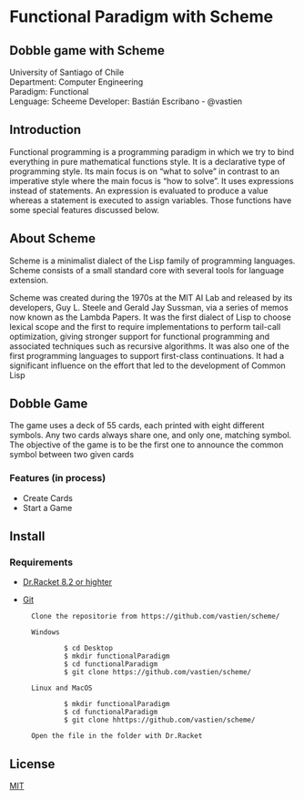 # Functional Paradigm with Scheme
## Dobble game with Scheme 


University of Santiago of Chile    
Department: Computer Engineering     
Paradigm: Functional                  
Lenguage: Scheeme
Developer: Bastián Escribano - @vastien


## Introduction 
Functional programming is a programming paradigm in which we try to bind everything in pure mathematical functions style. It is a declarative type of programming style. Its main focus is on “what to solve” in contrast to an imperative style where the main focus is “how to solve”. It uses expressions instead of statements. An expression is evaluated to produce a value whereas a statement is executed to assign variables. Those functions have some special features discussed below. 

## About Scheme
Scheme is a minimalist dialect of the Lisp family of programming languages. Scheme consists of a small standard core with several tools for language extension.

Scheme was created during the 1970s at the MIT AI Lab and released by its developers, Guy L. Steele and Gerald Jay Sussman, via a series of memos now known as the Lambda Papers. It was the first dialect of Lisp to choose lexical scope and the first to require implementations to perform tail-call optimization, giving stronger support for functional programming and associated techniques such as recursive algorithms. It was also one of the first programming languages to support first-class continuations. It had a significant influence on the effort that led to the development of Common Lisp


## Dobble Game

The game uses a deck of 55 cards, each printed with eight different symbols. Any two cards always share one, and only one, matching symbol. The objective of the game is to be the first one to announce the common symbol between two given cards

### Features (in process)

* Create Cards
* Start a Game




## Install

### Requirements
* [Dr.Racket 8.2 or highter](https://download.racket-lang.org/)         
* [Git](https://git-scm.com/downloads)

        Clone the repositorie from https://github.com/vastien/scheme/
        
        Windows
        
                $ cd Desktop
                $ mkdir functionalParadigm
                $ cd functionalParadigm
                $ git clone https://github.com/vastien/scheme/
                
        Linux and MacOS 
        
                $ mkdir functionalParadigm
                $ cd functionalParadigm
                $ git clone hhttps://github.com/vastien/scheme/

        Open the file in the folder with Dr.Racket 
## License
[MIT](https://choosealicense.com/licenses/mit/)



